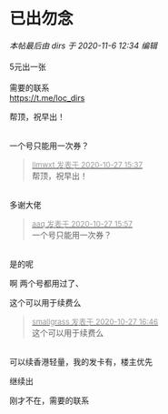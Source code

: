 # 已出勿念


<i class="pstatus"> 本帖最后由 dirs 于 2020-11-6 12:34 编辑 </i><br />
<br />
5元出一张<br />
<br />
需要的联系<br />
https://t.me/loc_dirs<img id="aimg_ow3u0" onclick="zoom(this, this.src, 0, 0, 0)" class="zoom" src="https://cdn.jsdelivr.net/gh/hishis/forum-master/public/images/patch.gif" onmouseover="img_onmouseoverfunc(this)" onload="thumbImg(this)" border="0" alt="" />

帮顶，祝早出！<br />
<br />
<img src="static/image/smiley/default/lol.gif" smilieid="12" border="0" alt="" /><img src="static/image/smiley/default/lol.gif" smilieid="12" border="0" alt="" /><img src="static/image/smiley/default/lol.gif" smilieid="12" border="0" alt="" />

一个号只能用一次券？<img id="aimg_TEKb1" onclick="zoom(this, this.src, 0, 0, 0)" class="zoom" src="https://cdn.jsdelivr.net/gh/hishis/forum-master/public/images/patch.gif" onmouseover="img_onmouseoverfunc(this)" onload="thumbImg(this)" border="0" alt="" />

<div class="quote"><blockquote><font size="2"><a href="https://www.hostloc.com/forum.php?mod=redirect&amp;goto=findpost&amp;pid=9359602&amp;ptid=759020" target="_blank"><font color="#999999">llmwxt 发表于 2020-10-27 15:37</font></a></font><br />
帮顶，祝早出！</blockquote></div><br />
多谢大佬

<div class="quote"><blockquote><font size="2"><a href="https://www.hostloc.com/forum.php?mod=redirect&amp;goto=findpost&amp;pid=9359719&amp;ptid=759020" target="_blank"><font color="#999999">aaq 发表于 2020-10-27 15:57</font></a></font><br />
一个号只能用一次券？</blockquote></div><br />
是的呢

啊 两个号都用过了、<img id="aimg_WpM1s" onclick="zoom(this, this.src, 0, 0, 0)" class="zoom" src="https://cdn.jsdelivr.net/gh/hishis/forum-master/public/images/patch.gif" onmouseover="img_onmouseoverfunc(this)" onload="thumbImg(this)" border="0" alt="" />

这个可以用于续费么<br />


<div class="quote"><blockquote><font size="2"><a href="https://www.hostloc.com/forum.php?mod=redirect&amp;goto=findpost&amp;pid=9359986&amp;ptid=759020" target="_blank"><font color="#999999">smallgrass 发表于 2020-10-27 16:46</font></a></font><br />
这个可以用于续费么</blockquote></div><br />
可以续香港轻量，我的发卡有，楼主优先

继续出

刚才不在，需要的联系
